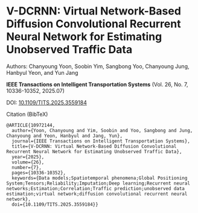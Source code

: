 # V-DCRNN: Virtual Network-Based Diffusion Convolutional Recurrent Neural Network for Estimating Unobserved Traffic Data

Authors: Chanyoung Yoon, Soobin Yim, Sangbong Yoo, Chanyoung Jung, Hanbyul Yeon, and Yun Jang

**IEEE Transactions on Intelligent Transportation Systems** (Vol. 26, No. 7, 10336-10352, 2025.07)

DOI: [10.1109/TITS.2025.3559184](https://ieeexplore.ieee.org/document/10972144)

Citation (BibTeX)
```
@ARTICLE{10972144,
  author={Yoon, Chanyoung and Yim, Soobin and Yoo, Sangbong and Jung, Chanyoung and Yeon, Hanbyul and Jang, Yun},
  journal={IEEE Transactions on Intelligent Transportation Systems}, 
  title={V-DCRNN: Virtual Network-Based Diffusion Convolutional Recurrent Neural Network for Estimating Unobserved Traffic Data}, 
  year={2025},
  volume={26},
  number={7},
  pages={10336-10352},
  keywords={Data models;Spatiotemporal phenomena;Global Positioning System;Tensors;Reliability;Imputation;Deep learning;Recurrent neural networks;Estimation;Correlation;Traffic prediction;unobserved data estimation;virtual network;diffusion convolutional recurrent neural network},
  doi={10.1109/TITS.2025.3559184}}
```
